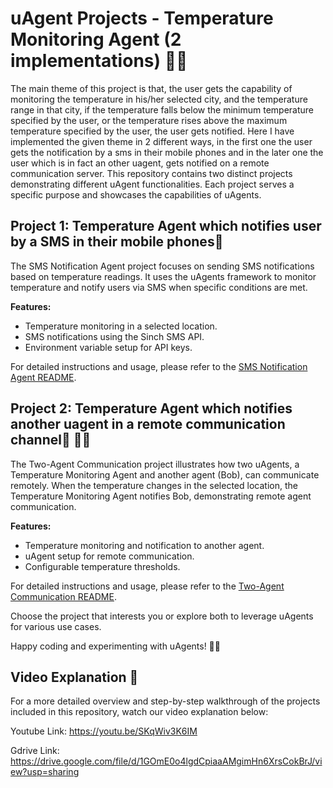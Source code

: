 # uAgent Projects - Temperature Monitoring Agent (2 implementations) 🚀🤖 

The main theme of this project is that, the user gets the capability of monitoring the temperature in his/her selected city, and the temperature range in that city, if the temperature falls below the minimum temperature specified by the user, or the temperature rises above the maximum temperature specified by the user, the user gets notified. Here I have implemented the given theme in 2 different ways, in the first one the user gets the notification by a sms in their mobile phones and in the later one the user which is in fact an other uagent, gets notified on a remote communication server. 
This repository contains two distinct projects demonstrating different uAgent functionalities. Each project serves a specific purpose and showcases the capabilities of uAgents.

## Project 1: Temperature Agent which notifies user by a SMS in their mobile phones📲

The SMS Notification Agent project focuses on sending SMS notifications based on temperature readings. It uses the uAgents framework to monitor temperature and notify users via SMS when specific conditions are met.

**Features:**
- Temperature monitoring in a selected location.
- SMS notifications using the Sinch SMS API.
- Environment variable setup for API keys.

For detailed instructions and usage, please refer to the [SMS Notification Agent README](https://github.com/mrbhatt2348/Fetch.ai-Hackathon-Project/tree/main/SMS-Notification-with-uagent).

## Project 2: Temperature Agent which notifies another uagent in a remote communication channel📲 🤖🤝

The Two-Agent Communication project illustrates how two uAgents, a Temperature Monitoring Agent and another agent (Bob), can communicate remotely. When the temperature changes in the selected location, the Temperature Monitoring Agent notifies Bob, demonstrating remote agent communication.

**Features:**
- Temperature monitoring and notification to another agent.
- uAgent setup for remote communication.
- Configurable temperature thresholds.

For detailed instructions and usage, please refer to the [Two-Agent Communication README](https://github.com/mrbhatt2348/Fetch.ai-Hackathon-Project/tree/main/Communication_between_2_uagents).

Choose the project that interests you or explore both to leverage uAgents for various use cases.

Happy coding and experimenting with uAgents! 🚀🤖

## Video Explanation 🎥

For a more detailed overview and step-by-step walkthrough of the projects included in this repository, watch our video explanation below:

Youtube Link: https://youtu.be/SKqWiv3K6IM

Gdrive Link: https://drive.google.com/file/d/1GOmE0o4lgdCpiaaAMgimHn6XrsCokBrJ/view?usp=sharing

